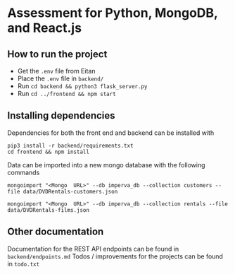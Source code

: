 # Assessment for Python, MongoDB, and React.js 

## How to run the project 

- Get the `.env` file from Eitan 
- Place the `.env` file in `backend/`
- Run `cd backend && python3 flask_server.py`
- Run `cd ../frontend && npm start`

## Installing dependencies 

Dependencies for both the front end and backend can be installed with 

```
pip3 install -r backend/requirements.txt  
cd frontend && npm install 
```

Data can be imported into a new mongo database with the following commands 
  
```
mongoimport "<Mongo  URL>" --db imperva_db --collection customers --file data/DVDRentals-customers.json

mongoimport "<Mongo  URL>" --db imperva_db --collection rentals --file data/DVDRentals-films.json
```

## Other  documentation 

Documentation for the REST API endpoints can be found in `backend/endpoints.md` 
Todos / improvements for the projects can be found in `todo.txt`